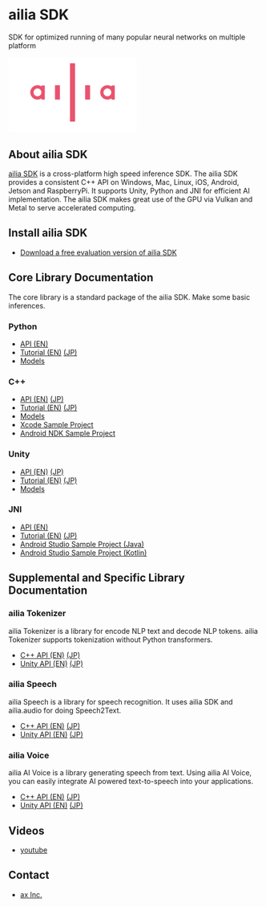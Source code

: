 # ailia SDK

SDK for optimized running of many popular neural networks on multiple platform

<img src="ailia_logo.png" width=256px>

## About ailia SDK

[ailia SDK](https://ailia.jp/en/) is a cross-platform high speed inference SDK. The ailia SDK provides a consistent C++ API on Windows, Mac, Linux, iOS, Android, Jetson and RaspberryPi. It supports Unity, Python and JNI for efficient AI implementation. The ailia SDK makes great use of the GPU via Vulkan and Metal to serve accelerated computing.

## Install ailia SDK

- [Download a free evaluation version of ailia SDK](https://axip-console.appspot.com/trial/terms/AILIA?lang=en)

## Core Library Documentation

The core library is a standard package of the ailia SDK. Make some basic inferences.

### Python

- [API (EN)](https://axinc-ai.github.io/ailia-sdk/api/python/en/)
- [Tutorial (EN)](https://medium.com/axinc-ai/ailia-sdk-tutorial-python-ea29ae990cf6) [(JP)](https://medium.com/axinc/ailia-sdk-%E3%83%81%E3%83%A5%E3%83%BC%E3%83%88%E3%83%AA%E3%82%A2%E3%83%AB-python-28379dbc9649)
- [Models](https://github.com/axinc-ai/ailia-models)

### C++

- [API (EN)](https://axinc-ai.github.io/ailia-sdk/api/cpp/en/) [(JP)](https://axinc-ai.github.io/ailia-sdk/api/cpp/jp/)
- [Tutorial (EN)](https://medium.com/axinc-ai/ailia-sdk-tutorial-c-75e59bbefffe) [(JP)](https://medium.com/axinc/ailia-sdk-%E3%83%81%E3%83%A5%E3%83%BC%E3%83%88%E3%83%AA%E3%82%A2%E3%83%AB-c-dc949d9dcd28)
- [Models](https://github.com/axinc-ai/ailia-models-cpp)
- [Xcode Sample Project](https://github.com/axinc-ai/ailia-xcode)
- [Android NDK Sample Project](https://github.com/axinc-ai/ailia-android-ndk)

### Unity

- [API (EN)](https://axinc-ai.github.io/ailia-sdk/api/unity/en/) [(JP)](https://axinc-ai.github.io/ailia-sdk/api/unity/jp/)
- [Tutorial (EN)](https://medium.com/axinc-ai/ailia-sdk-tutorial-unity-54f2a8155b8f) [(JP)](https://medium.com/axinc/ailia-sdk-%E3%83%81%E3%83%A5%E3%83%BC%E3%83%88%E3%83%AA%E3%82%A2%E3%83%AB-unity-257fa1e98777)
- [Models](https://github.com/axinc-ai/ailia-models-unity)

### JNI

- [API (EN)](https://axinc-ai.github.io/ailia-sdk/api/java/en/)
- [Tutorial (EN)](https://medium.com/axinc-ai/ailia-sdk-tutorial-jni-92b797725e08) [(JP)](https://medium.com/axinc/ailia-sdk-%E3%83%81%E3%83%A5%E3%83%BC%E3%83%88%E3%83%AA%E3%82%A2%E3%83%AB-jni-7a11c1da08dc)
- [Android Studio Sample Project (Java)](https://github.com/axinc-ai/ailia-android-studio)
- [Android Studio Sample Project (Kotlin)](https://github.com/axinc-ai/ailia-android-studio-kotlin)

## Supplemental and Specific Library Documentation

### ailia Tokenizer

ailia Tokenizer is a library for encode NLP text and decode NLP tokens. ailia Tokenizer supports tokenization without Python transformers.

- [C++ API (EN)](https://axinc-ai.github.io/ailia-sdk/supplemental/tokenizer/cpp/en/) [(JP)](https://axinc-ai.github.io/ailia-sdk/supplemental/tokenizer/cpp/jp/)
- [Unity API (EN)](https://axinc-ai.github.io/ailia-sdk/supplemental/tokenizer/unity/en/) [(JP)](https://axinc-ai.github.io/ailia-sdk/supplemental/tokenizer/unity/jp/)

### ailia Speech

ailia Speech is a library for speech recognition. It uses ailia SDK and ailia.audio for doing Speech2Text.

- [C++ API (EN)](https://axinc-ai.github.io/ailia-sdk/supplemental/speech/cpp/en/) [(JP)](https://axinc-ai.github.io/ailia-sdk/supplemental/speech/cpp/jp/)
- [Unity API (EN)](https://axinc-ai.github.io/ailia-sdk/supplemental/speech/unity/en/) [(JP)](https://axinc-ai.github.io/ailia-sdk/supplemental/speech/unity/jp/)

### ailia Voice

ailia AI Voice is a library generating speech from text. Using ailia AI Voice, you can easily integrate AI powered text-to-speech into your applications.

- [C++ API (EN)](https://axinc-ai.github.io/ailia-sdk/supplemental/voice/cpp/en/) [(JP)](https://axinc-ai.github.io/ailia-sdk/supplemental/voice/cpp/jp/)
- [Unity API (EN)](https://axinc-ai.github.io/ailia-sdk/supplemental/voice/unity/en/) [(JP)](https://axinc-ai.github.io/ailia-sdk/supplemental/voice/unity/jp/)

## Videos

- [youtube](https://www.youtube.com/channel/UCN-KzWACywDpBNOQ6FkIm0g)

## Contact

- [ax Inc.](https://axinc.jp/en/)

